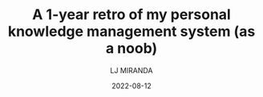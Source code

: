 ---
layout: post
type: post
title: "A 1-year retro of my personal knowledge management system (as a noob)"
date: 2022-08-12
category: life
comments: true
author: "LJ MIRANDA"
summary: "Revisiting my personal knowledge management workflow"
excerpt: |
    In this blog post, I'll share a brief retrospective on my experience with a  
description: |
    A perfect time to revisit my values on career, happiness, and growth.
---